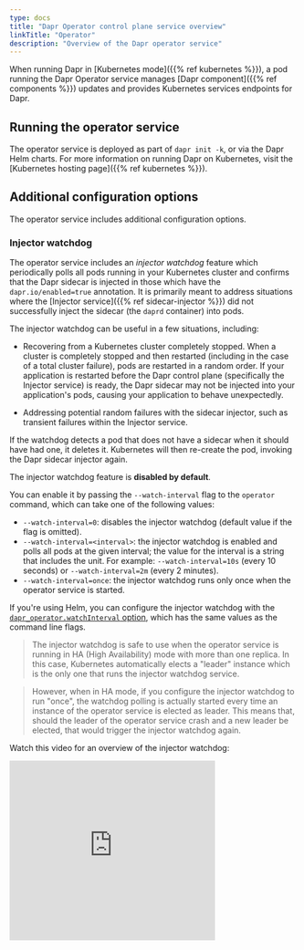 ```yaml
---
type: docs
title: "Dapr Operator control plane service overview"
linkTitle: "Operator"
description: "Overview of the Dapr operator service"
---
```


When running Dapr in [Kubernetes mode]({{% ref kubernetes %}}), a pod running the Dapr Operator service manages [Dapr component]({{% ref components %}}) updates and provides Kubernetes services endpoints for Dapr.

## Running the operator service

The operator service is deployed as part of `dapr init -k`, or via the Dapr Helm charts. For more information on running Dapr on Kubernetes, visit the [Kubernetes hosting page]({{% ref kubernetes %}}).

## Additional configuration options

The operator service includes additional configuration options.

### Injector watchdog

The operator service includes an _injector watchdog_ feature which periodically polls all pods running in your Kubernetes cluster and confirms that the Dapr sidecar is injected in those which have the `dapr.io/enabled=true` annotation. It is primarily meant to address situations where the [Injector service]({{% ref sidecar-injector %}}) did not successfully inject the sidecar (the `daprd` container) into pods.


The injector watchdog can be useful in a few situations, including:

- Recovering from a Kubernetes cluster completely stopped. When a cluster is completely stopped and then restarted (including in the case of a total cluster failure), pods are restarted in a random order. If your application is restarted before the Dapr control plane (specifically the Injector service) is ready, the Dapr sidecar may not be injected into your application's pods, causing your application to behave unexpectedly.

- Addressing potential random failures with the sidecar injector, such as transient failures within the Injector service.


If the watchdog detects a pod that does not have a sidecar when it should have had one, it deletes it. Kubernetes will then re-create the pod, invoking the Dapr sidecar injector again.

The injector watchdog feature is **disabled by default**.

You can enable it by passing the `--watch-interval` flag to the `operator` command, which can take one of the following values:


- `--watch-interval=0`: disables the injector watchdog (default value if the flag is omitted).
- `--watch-interval=<interval>`: the injector watchdog is enabled and polls all pods at the given interval; the value for the interval is a string that includes the unit. For example: `--watch-interval=10s` (every 10 seconds) or `--watch-interval=2m` (every 2 minutes).
- `--watch-interval=once`: the injector watchdog runs only once when the operator service is started.

If you're using Helm, you can configure the injector watchdog with the [`dapr_operator.watchInterval` option](https://github.com/dapr/dapr/blob/master/charts/dapr/README.md#dapr-operator-options), which has the same values as the command line flags.


> The injector watchdog is safe to use when the operator service is running in HA (High Availability) mode with more than one replica. In this case, Kubernetes automatically elects a "leader" instance which is the only one that runs the injector watchdog service.  

> However, when in HA mode, if you configure the injector watchdog to run "once", the watchdog polling is actually started every time an instance of the operator service is elected as leader. This means that, should the leader of the operator service crash and a new leader be elected, that would trigger the injector watchdog again.

Watch this video for an overview of the injector watchdog:

<div class="embed-responsive embed-responsive-16by9">
<iframe width="360" height="315" src="https://www.youtube-nocookie.com/embed/ecFvpp24lpo?start=1848" frameborder="0" allow="accelerometer; autoplay; clipboard-write; encrypted-media; gyroscope; picture-in-picture" allowfullscreen></iframe>
